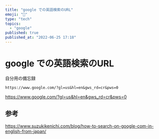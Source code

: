 ```yaml
---
title: "google での英語検索のURL"
emoji: "🐡"
type: "tech"
topics:
  - "google"
published: true
published_at: "2022-06-25 17:18"
---
```


# google での英語検索のURL

自分用の備忘録

```
https://www.google.com/?gl=us&hl=en&gws_rd=cr&pws=0
```

https://www.google.com/?gl=us&hl=en&gws_rd=cr&pws=0


## 参考

https://www.suzukikenichi.com/blog/how-to-search-on-google-com-in-english-from-japan/
